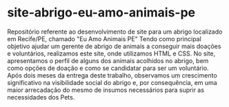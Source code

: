 # site-abrigo-eu-amo-animais-pe
Repositório referente ao desenvolvimento de site para um abrigo localizado em Recife/PE, chamado "Eu Amo Animais PE"
Tendo como principal objetivo ajudar um gerente de abrigo de animais a conseguir mais doações e voluntários, realizamos este site, onde utilizamos HTML e CSS. No site, apresentamos o perfil de alguns dos animais acolhidos no abrigo, bem como opções de doação e como se candidatar para ser um voluntário. Após dois meses da entrega deste trabalho, observamos um crescimento significativo na visibilidade social do abrigo e, por consequência, em uma maior arrecadação do mesmo de insumos necessários para suprir as necessidades dos Pets. 
